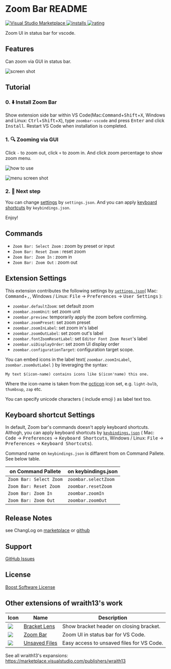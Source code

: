 # Zoom Bar README

[![Visual Studio Marketplace](https://vsmarketplacebadge.apphb.com/version/wraith13.zoombar-vscode.svg) ![installs](https://vsmarketplacebadge.apphb.com/installs/wraith13.zoombar-vscode.svg) ![rating](https://vsmarketplacebadge.apphb.com/rating/wraith13.zoombar-vscode.svg)](https://marketplace.visualstudio.com/items?itemName=wraith13.zoombar-vscode)

Zoom UI in status bar for vscode.

## Features

Can zoom via GUI in status bar.

![screen shot](https://github.com/wraith13/zoombar-vscode/raw/master/./images/screenshot.png)

## Tutorial

### 0. ⬇️ Install Zoom Bar

Show extension side bar within VS Code(Mac:<kbd>Command</kbd>+<kbd>Shift</kbd>+<kbd>X</kbd>, Windows and Linux: <kbd>Ctrl</kbd>+<kbd>Shift</kbd>+<kbd>X</kbd>), type `zoombar-vscode` and press <kbd>Enter</kbd> and click <kbd>Install</kbd>. Restart VS Code when installation is completed.

### 1. 🔍 Zooming via GUI

Click `-` to zoom out, click `+` to zoom in. And click zoom percentage to show zoom menu.

![how to use](https://github.com/wraith13/zoombar-vscode/raw/master/./images/how-to-use.png)

![menu screen shot](https://github.com/wraith13/zoombar-vscode/raw/master/./images/menu.png)

### 2. 🔧 Next step

You can change [settings](#extension-settings) by `settings.json`. And you can apply [keyboard shortcuts](#keyboard-shortcut-settings) by `keybindings.json`.

Enjoy!

## Commands

* `Zoom Bar: Select Zoom` : zoom by preset or input
* `Zoom Bar: Reset Zoom` : reset zoom
* `Zoom Bar: Zoom In` : zoom in
* `Zoom Bar: Zoom Out` : zoom out

## Extension Settings

This extension contributes the following settings by [`settings.json`](https://code.visualstudio.com/docs/customization/userandworkspace#_creating-user-and-workspace-settings)( Mac: <kbd>Command</kbd>+<kbd>,</kbd>, Windows / Linux: <kbd>File</kbd> -> <kbd>Preferences</kbd> -> <kbd>User Settings</kbd> ):

* `zoombar.defaultZoom`: set default zoom
* `zoombar.zoomUnit`: set zoom unit
* `zoombar.preview`: temporarily apply the zoom before confirming.
* `zoombar.zoomPreset`: set zoom preset
* `zoombar.zoomInLabel`: set zoom in's label
* `zoombar.zoomOutLabel`: set zoom out's label
* `zoombar.fontZoomResetLabel`: set `Editor Font Zoom Reset`'s label
* `zoombar.uiDisplayOrder`: set zoom UI display order
* `zoombar.configurationTarget`: configuration target scope.

You can embed icons in the label text( `zoombar.zoomInLabel`,  `zoombar.zoomOutLabel` ) by leveraging the syntax:

`My text $(icon-name) contains icons like $(icon'name) this one.`

Where the icon-name is taken from the [octicon](https://octicons.github.com) icon set, e.g. `light-bulb`, `thumbsup`, `zap` etc.

You can specify unicode characters ( include emoji ) as label text too.

## Keyboard shortcut Settings

In default, Zoom bar's commands doesn't apply keyboard shortcuts. Althogh,
you can apply keyboard shortcuts by [`keybindings.json`](https://code.visualstudio.com/docs/customization/keybindings#_customizing-shortcuts)
( Mac: <kbd>Code</kbd> -> <kbd>Preferences</kbd> -> <kbd>Keyboard Shortcuts</kbd>, Windows / Linux: <kbd>File</kbd> -> <kbd>Preferences</kbd> -> <kbd>Keyboard Shortcuts</kbd>).

Command name on `keybindings.json` is diffarent from on Command Pallete. See below table.

|on Command Pallete|on keybindings.json|
|-|-|
|`Zoom Bar: Select Zoom`|`zoombar.selectZoom`|
|`Zoom Bar: Reset Zoom`|`zoombar.resetZoom`|
|`Zoom Bar: Zoom In`|`zoombar.zoomIn`|
|`Zoom Bar: Zoom Out`|`zoombar.zoomOut`|

## Release Notes

see ChangLog on [marketplace](https://marketplace.visualstudio.com/items/wraith13.zoombar-vscode/changelog) or [github](https://github.com/wraith13/zoombar-vscode/blob/master/CHANGELOG.md)

## Support

[GitHub Issues](https://github.com/wraith13/zoombar-vscode/issues)

## License

[Boost Software License](https://github.com/wraith13/zoombar-vscode/blob/master/LICENSE_1_0.txt)

## Other extensions of wraith13's work

|Icon|Name|Description|
|---|---|---|
|![](https://wraith13.gallerycdn.vsassets.io/extensions/wraith13/bracket-lens/1.0.0/1603272166087/Microsoft.VisualStudio.Services.Icons.Default) |[Bracket Lens](https://marketplace.visualstudio.com/items?itemName=wraith13.bracket-lens)|Show bracket header on closing bracket.|
|![](https://wraith13.gallerycdn.vsassets.io/extensions/wraith13/zoombar-vscode/1.2.1/1563089420894/Microsoft.VisualStudio.Services.Icons.Default) |[Zoom Bar](https://marketplace.visualstudio.com/items?itemName=wraith13.zoombar-vscode)|Zoom UI in status bar for VS Code.|
|![](https://wraith13.gallerycdn.vsassets.io/extensions/wraith13/unsaved-files-vscode/2.1.1/1562823380255/Microsoft.VisualStudio.Services.Icons.Default) |[Unsaved Files](https://marketplace.visualstudio.com/items?itemName=wraith13.unsaved-files-vscode)|Easy access to unsaved files for VS Code.|

See all wraith13's  expansions: <https://marketplace.visualstudio.com/publishers/wraith13>
